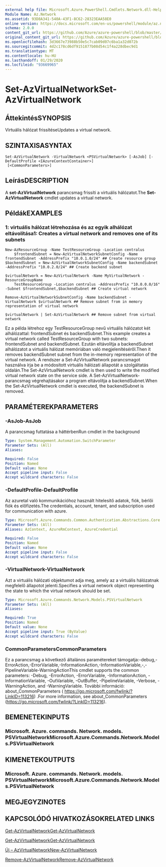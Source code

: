 ```yaml
---
external help file: Microsoft.Azure.PowerShell.Cmdlets.Network.dll-Help.xml
Module Name: Az.Network
ms.assetid: 93D8A341-540A-43F1-8C62-28323EAA58E0
online version: https://docs.microsoft.com/en-us/powershell/module/az.network/set-azvirtualnetwork
schema: 2.0.0
content_git_url: https://github.com/Azure/azure-powershell/blob/master/src/Network/Network/help/Set-AzVirtualNetwork.md
original_content_git_url: https://github.com/Azure/azure-powershell/blob/master/src/Network/Network/help/Set-AzVirtualNetwork.md
ms.openlocfilehash: 3d3667e73988b50e5c7cab09d07c6ba1a32d072b
ms.sourcegitcommit: 4d2c178cd6df9151877b08d54c1f4a228dbec9d1
ms.translationtype: MT
ms.contentlocale: hu-HU
ms.lasthandoff: 01/29/2020
ms.locfileid: "93669965"
---
```

# <span data-ttu-id="3b4b2-101">Set-AzVirtualNetwork</span><span class="sxs-lookup"><span data-stu-id="3b4b2-101">Set-AzVirtualNetwork</span></span>

## <span data-ttu-id="3b4b2-102">Áttekintés</span><span class="sxs-lookup"><span data-stu-id="3b4b2-102">SYNOPSIS</span></span>
<span data-ttu-id="3b4b2-103">Virtuális hálózat frissítése</span><span class="sxs-lookup"><span data-stu-id="3b4b2-103">Updates a virtual network.</span></span>

## <span data-ttu-id="3b4b2-104">SZINTAXISA</span><span class="sxs-lookup"><span data-stu-id="3b4b2-104">SYNTAX</span></span>

```
Set-AzVirtualNetwork -VirtualNetwork <PSVirtualNetwork> [-AsJob] [-DefaultProfile <IAzureContextContainer>]
 [<CommonParameters>]
```

## <span data-ttu-id="3b4b2-105">Leírás</span><span class="sxs-lookup"><span data-stu-id="3b4b2-105">DESCRIPTION</span></span>
<span data-ttu-id="3b4b2-106">A **set-AzVirtualNetwork** parancsmag frissíti a virtuális hálózatot.</span><span class="sxs-lookup"><span data-stu-id="3b4b2-106">The **Set-AzVirtualNetwork** cmdlet updates a virtual network.</span></span>

## <span data-ttu-id="3b4b2-107">Példák</span><span class="sxs-lookup"><span data-stu-id="3b4b2-107">EXAMPLES</span></span>

### <span data-ttu-id="3b4b2-108">1: virtuális hálózat létrehozása és az egyik alhálózat eltávolítása</span><span class="sxs-lookup"><span data-stu-id="3b4b2-108">1: Creates a virtual network and removes one of its subnets</span></span>
```
New-AzResourceGroup -Name TestResourceGroup -Location centralus
    $frontendSubnet = New-AzVirtualNetworkSubnetConfig -Name frontendSubnet -AddressPrefix "10.0.1.0/24" ## Create resource group
$backendSubnet = New-AzVirtualNetworkSubnetConfig -Name backendSubnet -AddressPrefix "10.0.2.0/24" ## Create backend subnet

$virtualNetwork = New-AzVirtualNetwork -Name MyVirtualNetwork -ResourceGroupName 
    TestResourceGroup -Location centralus -AddressPrefix "10.0.0.0/16" -Subnet $frontendSubnet,$backendSubnet ## Create virtual network

Remove-AzVirtualNetworkSubnetConfig -Name backendSubnet -VirtualNetwork $virtualNetwork ## Remove subnet from in memory representation of virtual network

$virtualNetwork | Set-AzVirtualNetwork ## Remove subnet from virtual network
```

<span data-ttu-id="3b4b2-109">Ez a példa létrehoz egy TestResourceGroup nevű virtuális hálózatot két alhálózattal: frontendSubnet és backendSubnet.</span><span class="sxs-lookup"><span data-stu-id="3b4b2-109">This example creates a virtual network called TestResourceGroup with two subnets: frontendSubnet and backendSubnet.</span></span> <span data-ttu-id="3b4b2-110">Ezután eltávolítja a backendSubnet alhálózatot a virtuális hálózat memóriában való megjelenítéséről.</span><span class="sxs-lookup"><span data-stu-id="3b4b2-110">Then it removes backendSubnet subnet from the in-memory representation of the virtual network.</span></span> <span data-ttu-id="3b4b2-111">A rendszer a Set-AzVirtualNetwork parancsmagot használva írja be a módosított virtuális hálózati állapotát a szolgáltatás oldalán.</span><span class="sxs-lookup"><span data-stu-id="3b4b2-111">The Set-AzVirtualNetwork cmdlet is then used to write the modified virtual network state on the service side.</span></span> <span data-ttu-id="3b4b2-112">A Set-AzVirtualNetwork-parancsmag végrehajtásakor a program eltávolítja a backendSubnet.</span><span class="sxs-lookup"><span data-stu-id="3b4b2-112">When the Set-AzVirtualNetwork cmdlet is executed, the backendSubnet is removed.</span></span>

## <span data-ttu-id="3b4b2-113">PARAMÉTEREK</span><span class="sxs-lookup"><span data-stu-id="3b4b2-113">PARAMETERS</span></span>

### <span data-ttu-id="3b4b2-114">-AsJob</span><span class="sxs-lookup"><span data-stu-id="3b4b2-114">-AsJob</span></span>
<span data-ttu-id="3b4b2-115">A parancsmag futtatása a háttérben</span><span class="sxs-lookup"><span data-stu-id="3b4b2-115">Run cmdlet in the background</span></span>

```yaml
Type: System.Management.Automation.SwitchParameter
Parameter Sets: (All)
Aliases:

Required: False
Position: Named
Default value: None
Accept pipeline input: False
Accept wildcard characters: False
```

### <span data-ttu-id="3b4b2-116">-DefaultProfile</span><span class="sxs-lookup"><span data-stu-id="3b4b2-116">-DefaultProfile</span></span>
<span data-ttu-id="3b4b2-117">Az azuretal való kommunikációhoz használt hitelesítő adatok, fiók, bérlői fiók és előfizetés.</span><span class="sxs-lookup"><span data-stu-id="3b4b2-117">The credentials, account, tenant, and subscription used for communication with azure.</span></span>

```yaml
Type: Microsoft.Azure.Commands.Common.Authentication.Abstractions.Core.IAzureContextContainer
Parameter Sets: (All)
Aliases: AzContext, AzureRmContext, AzureCredential

Required: False
Position: Named
Default value: None
Accept pipeline input: False
Accept wildcard characters: False
```

### <span data-ttu-id="3b4b2-118">-VirtualNetwork</span><span class="sxs-lookup"><span data-stu-id="3b4b2-118">-VirtualNetwork</span></span>
<span data-ttu-id="3b4b2-119">Azt a virtuális hálózati objektumot adja meg, amely az a virtuális hálózatnak megfelelő állapotot jelenti.</span><span class="sxs-lookup"><span data-stu-id="3b4b2-119">Specifies a virtual network object representing the state to which the virtual network should be set.</span></span>

```yaml
Type: Microsoft.Azure.Commands.Network.Models.PSVirtualNetwork
Parameter Sets: (All)
Aliases:

Required: True
Position: Named
Default value: None
Accept pipeline input: True (ByValue)
Accept wildcard characters: False
```

### <span data-ttu-id="3b4b2-120">CommonParameters</span><span class="sxs-lookup"><span data-stu-id="3b4b2-120">CommonParameters</span></span>
<span data-ttu-id="3b4b2-121">Ez a parancsmag a következő általános paramétereket támogatja:-debug,-ErrorAction,-ErrorVariable,-InformationAction,-InformationVariable,-,-PipelineVariable-WarningAction</span><span class="sxs-lookup"><span data-stu-id="3b4b2-121">This cmdlet supports the common parameters: -Debug, -ErrorAction, -ErrorVariable, -InformationAction, -InformationVariable, -OutVariable, -OutBuffer, -PipelineVariable, -Verbose, -WarningAction, and -WarningVariable.</span></span> <span data-ttu-id="3b4b2-122">További információ: about_CommonParameters ( https://go.microsoft.com/fwlink/?LinkID=113216) .</span><span class="sxs-lookup"><span data-stu-id="3b4b2-122">For more information, see about_CommonParameters (https://go.microsoft.com/fwlink/?LinkID=113216).</span></span>

## <span data-ttu-id="3b4b2-123">BEMENETEK</span><span class="sxs-lookup"><span data-stu-id="3b4b2-123">INPUTS</span></span>

### <span data-ttu-id="3b4b2-124">Microsoft. Azure. commands. Network. models. PSVirtualNetwork</span><span class="sxs-lookup"><span data-stu-id="3b4b2-124">Microsoft.Azure.Commands.Network.Models.PSVirtualNetwork</span></span>

## <span data-ttu-id="3b4b2-125">KIMENETEK</span><span class="sxs-lookup"><span data-stu-id="3b4b2-125">OUTPUTS</span></span>

### <span data-ttu-id="3b4b2-126">Microsoft. Azure. commands. Network. models. PSVirtualNetwork</span><span class="sxs-lookup"><span data-stu-id="3b4b2-126">Microsoft.Azure.Commands.Network.Models.PSVirtualNetwork</span></span>

## <span data-ttu-id="3b4b2-127">MEGJEGYZI</span><span class="sxs-lookup"><span data-stu-id="3b4b2-127">NOTES</span></span>

## <span data-ttu-id="3b4b2-128">KAPCSOLÓDÓ HIVATKOZÁSOK</span><span class="sxs-lookup"><span data-stu-id="3b4b2-128">RELATED LINKS</span></span>

[<span data-ttu-id="3b4b2-129">Get-AzVirtualNetwork</span><span class="sxs-lookup"><span data-stu-id="3b4b2-129">Get-AzVirtualNetwork</span></span>](./Get-AzVirtualNetwork.md)

[<span data-ttu-id="3b4b2-130">Get-AzVirtualNetwork</span><span class="sxs-lookup"><span data-stu-id="3b4b2-130">Get-AzVirtualNetwork</span></span>](./Get-AzVirtualNetwork.md)

[<span data-ttu-id="3b4b2-131">Új – AzVirtualNetwork</span><span class="sxs-lookup"><span data-stu-id="3b4b2-131">New-AzVirtualNetwork</span></span>](./New-AzVirtualNetwork.md)

[<span data-ttu-id="3b4b2-132">Remove-AzVirtualNetwork</span><span class="sxs-lookup"><span data-stu-id="3b4b2-132">Remove-AzVirtualNetwork</span></span>](./Remove-AzVirtualNetwork.md)


